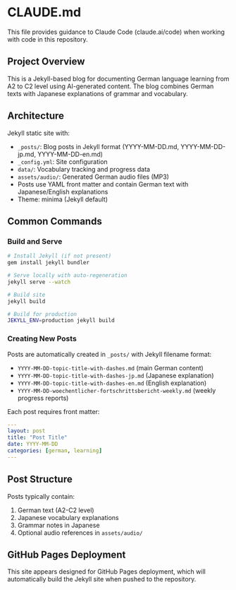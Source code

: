 # CLAUDE.md

This file provides guidance to Claude Code (claude.ai/code) when working with code in this repository.

## Project Overview

This is a Jekyll-based blog for documenting German language learning from A2 to C2 level using AI-generated content. The blog combines German texts with Japanese explanations of grammar and vocabulary.

## Architecture

Jekyll static site with:
- `_posts/`: Blog posts in Jekyll format (YYYY-MM-DD.md, YYYY-MM-DD-jp.md, YYYY-MM-DD-en.md)
- `_config.yml`: Site configuration
- `data/`: Vocabulary tracking and progress data
- `assets/audio/`: Generated German audio files (MP3)
- Posts use YAML front matter and contain German text with Japanese/English explanations
- Theme: minima (Jekyll default)

## Common Commands

### Build and Serve
```bash
# Install Jekyll (if not present)
gem install jekyll bundler

# Serve locally with auto-regeneration
jekyll serve --watch

# Build site
jekyll build

# Build for production
JEKYLL_ENV=production jekyll build
```

### Creating New Posts
Posts are automatically created in `_posts/` with Jekyll filename format: 
- `YYYY-MM-DD-topic-title-with-dashes.md` (main German content)
- `YYYY-MM-DD-topic-title-with-dashes-jp.md` (Japanese explanation)  
- `YYYY-MM-DD-topic-title-with-dashes-en.md` (English explanation)
- `YYYY-MM-DD-woechentlicher-fortschrittsbericht-weekly.md` (weekly progress reports)

Each post requires front matter:
```yaml
---
layout: post
title: "Post Title"
date: YYYY-MM-DD
categories: [german, learning]
---
```

## Post Structure

Posts typically contain:
1. German text (A2-C2 level)
2. Japanese vocabulary explanations
3. Grammar notes in Japanese
4. Optional audio references in `assets/audio/`

## GitHub Pages Deployment

This site appears designed for GitHub Pages deployment, which will automatically build the Jekyll site when pushed to the repository.